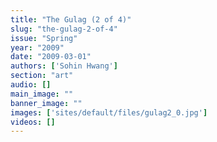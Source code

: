 ```yaml
---
title: "The Gulag (2 of 4)"
slug: "the-gulag-2-of-4"
issue: "Spring"
year: "2009"
date: "2009-03-01"
authors: ['Sohin Hwang']
section: "art"
audio: []
main_image: ""
banner_image: ""
images: ['sites/default/files/gulag2_0.jpg']
videos: []
---
```

